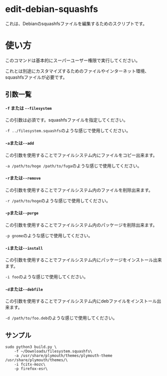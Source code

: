 # edit-debian-squashfs
これは、Debianのsquashfsファイルを編集するためのスクリプトです。
# 使い方
このコマンドは基本的にスーパーユーザー権限で実行してください。

これとは別途にカスタマイズするためのファイルやインターネット環境、squashfsファイルが必要です。
## 引数一覧
#### `-f` または `--filesystem`
この引数は必須です。squashfsファイルを指定してください。

`-f ../filesystem.squashfs`のような感じで使用してください。
#### `-a`または`--add`
この引数を使用することでファイルシステム内にファイルをコピー出来ます。

`-a /path/to/hoge /path/to/fuga`のような感じで使用してください。
#### `-r`または`--remove`
この引数を使用することでファイルシステム内のファイルを削除出来ます。

`-r /path/to/hoge`のような感じで使用してください。
#### `-p`または`--purge`
この引数を使用することでファイルシステム内のパッケージを削除出来ます。

`-p gnome`のような感じで使用してください。
#### `-i`または`--install`
この引数を使用することでファイルシステム内にパッケージをインストール出来ます。

`-i foo`のような感じで使用してください。
#### `-d`または`--debfile`
この引数を使用することでファイルシステム内にdebファイルをインストール出来ます。

`-d /path/to/foo.deb`のような感じで使用してください。
## サンプル
~~~
sudo python3 build.py \
	-f ~/Downloads/filesystem.squashfs\
	-a /usr/share/plymouth/themes/plymouth-theme /usr/share/plymouth/themes/\
	-i fcitx-mozc\
	-p firefox-esr\
~~~
